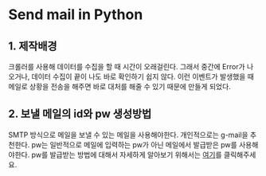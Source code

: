 # Send mail in Python
## 1. 제작배경
크롤러를 사용해 데이터를 수집을 할 때 시간이 오래걸린다. 그래서 중간에 Error가 나오거나, 데이터 수집이 끝이 나도 바로 확인하기 쉽지 않다. 이런 이벤트가 발생했을 때 메일로 상황을 전송을 해주면 바로 대처를 해줄 수 있기 때문에 만들게 되었다.

## 2. 보낼 메일의 id와 pw 생성방법
SMTP 방식으로 메일을 보낼 수 있는 메일을 사용해야한다. 개인적으로는 g-mail을 추천한다.
pw는 일반적으로 메일에 입력하는 pw가 아닌 메일에서 발급받은 pw를 사용해야한다. pw를 발급받는 방법에 대해서 자세하게 알아보기 위해서는 [여기](https://yeolco.tistory.com/93)를 클릭해주세요.